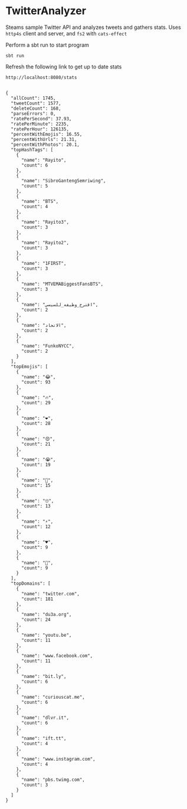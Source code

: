 # TwitterAnalyzer

Steams sample Twitter API and analyzes tweets and gathers stats.
Uses `http4s` client and server, and `fs2` with `cats-effect`

Perform a sbt run to start program

    sbt run

Refresh the following link to get up to date stats

    http://localhost:8080/stats


    {
      "allCount": 1745,
      "tweetCount": 1577,
      "deleteCount": 168,
      "parseErrors": 0,
      "ratePerSecond": 37.93,
      "ratePerMinute": 2235,
      "ratePerHour": 126135,
      "percentWithEmojis": 16.55,
      "percentWithUrls": 21.31,
      "percentWithPhotos": 20.1,
      "topHashTags": [
        {
          "name": "Rayito",
          "count": 6
        },
        {
          "name": "SibroGantengSemriwing",
          "count": 5
        },
        {
          "name": "BTS",
          "count": 4
        },
        {
          "name": "Rayito3",
          "count": 3
        },
        {
          "name": "Rayito2",
          "count": 3
        },
        {
          "name": "1FIRST",
          "count": 3
        },
        {
          "name": "MTVEMABiggestFansBTS",
          "count": 3
        },
        {
          "name": "اقترح_وظيفه_للسيسي",
          "count": 2
        },
        {
          "name": "الاتحاد",
          "count": 2
        },
        {
          "name": "FunkoNYCC",
          "count": 2
        }
      ],
      "topEmojis": [
        {
          "name": "😂",
          "count": 93
        },
        {
          "name": "🔥",
          "count": 29
        },
        {
          "name": "❤",
          "count": 28
        },
        {
          "name": "😍",
          "count": 21
        },
        {
          "name": "😭",
          "count": 19
        },
        {
          "name": "👏",
          "count": 15
        },
        {
          "name": "🙄",
          "count": 13
        },
        {
          "name": "⚡",
          "count": 12
        },
        {
          "name": "♥",
          "count": 9
        },
        {
          "name": "🙏",
          "count": 9
        }
      ],
      "topDomains": [
        {
          "name": "twitter.com",
          "count": 181
        },
        {
          "name": "du3a.org",
          "count": 24
        },
        {
          "name": "youtu.be",
          "count": 11
        },
        {
          "name": "www.facebook.com",
          "count": 11
        },
        {
          "name": "bit.ly",
          "count": 6
        },
        {
          "name": "curiouscat.me",
          "count": 6
        },
        {
          "name": "dlvr.it",
          "count": 6
        },
        {
          "name": "ift.tt",
          "count": 4
        },
        {
          "name": "www.instagram.com",
          "count": 4
        },
        {
          "name": "pbs.twimg.com",
          "count": 3
        }
      ]
    }
